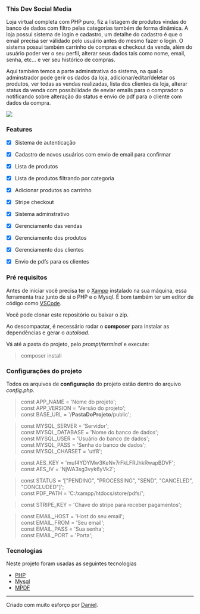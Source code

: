 ### This Dev Social Media

<p>Loja virtual completa com PHP puro, fiz a listagem de produtos vindas do banco de dados com filtro pelas categorias também de forma dinâmica. A loja possui sistema de login e cadastro, um detalhe do cadastro é que o email precisa ser válidado pelo usuário antes do mesmo fazer o login. O sistema possui também carrinho de compras e checkout da venda, além do usuário poder ver o seu perfil, alterar seus dados tais como nome, email, senha, etc... e ver seu histórico de compras.</p>

<p>Aqui também temos a parte adminstrativa do sistema, na qual o adminstrador pode gerir os dados da loja, adicionar/editar/deletar os produtos, ver todas as vendas realizadas, lista dos clientes da loja, alterar status da venda com possibilidade de enviar emails para o comprador o notificando sobre alteração do status e envio de pdf para o cliente com dados da compra.</p>

<img src="https://github.com/d8web/Thisdevstore/blob/master/data/loja.gif"/>

### Features

- [x] Sistema de autenticação
- [x] Cadastro de novos usuários com envio de email para confirmar
- [x] Lista de produtos
- [x] Lista de produtos filtrando por categoria
- [x] Adicionar produtos ao carrinho
- [x] Stripe checkout

- [x] Sistema adminstrativo
- [x] Gerenciamento das vendas
- [x] Gerenciamento dos produtos
- [x] Gerenciamento dos clientes
- [x] Envio de pdfs para os clientes

### Pré requisitos
Antes de iniciar você precisa ter o [Xampp](https://www.apachefriends.org/pt_br/index.html) instalado na sua máquina, essa ferramenta traz junto de si o PHP e o Mysql. É bom também ter um editor de código como [VSCode](https://code.visualstudio.com/).

Você pode clonar este repositório ou baixar o zip.

Ao descompactar, é necessário rodar o **composer** para instalar as dependências e gerar o *autoload*.

Vá até a pasta do projeto, pelo *prompt/terminal* e execute:
> composer install

### Configurações do projeto

Todos os arquivos de **configuração** do projeto estão dentro do arquivo *config.php*.

> const APP_NAME = 'Nome do projeto'; <br/>
> const APP_VERSION = 'Versão do projeto'; <br/>
> const BASE_URL = '/**PastaDoProjeto**/public'; <br/>

> const MYSQL_SERVER = 'Servidor'; <br/>
> const MYSQL_DATABASE = 'Nome do banco de dados'; <br/>
> const MYSQL_USER = 'Usuário do banco de dados'; <br/>
> const MYSQL_PASS = 'Senha do banco de dados'; <br/>
> const MYSQL_CHARSET = 'utf8'; <br/>

> const AES_KEY = 'muf4YDYMw3KeNv7rFkLFRJhkRwapBDVF'; <br/>
> const AES_IV = 'NjWA3sg3vyk6yVk2'; <br/>

> const STATUS = '["PENDING", "PROCESSING", "SEND", "CANCELED", "CONCLUDED"]'; <br/>
> const PDF_PATH = 'C:/xampp/htdocs/store/pdfs/'; <br/>

> const STRIPE_KEY = 'Chave do stripe para receber pagamentos'; <br/>

> const EMAIL_HOST = 'Host do seu email'; <br/>
> const EMAIL_FROM = 'Seu email'; <br/>
> const EMAIL_PASS = 'Sua senha'; <br/>
> const EMAIL_PORT = 'Porta'; <br/>

### Tecnologias

Neste projeto foram usadas as seguintes tecnologias

- [PHP](https://www.php.net/)
- [Mysql](https://www.mysql.com/)
- [MPDF](https://mpdf.github.io/)

<hr/>
Criado com muito esforço por <a href="https://github.com/d8web/" target="_blank">Daniel</a>.
